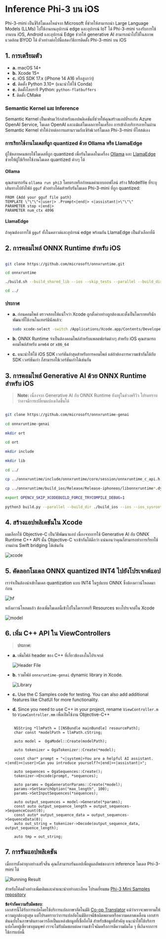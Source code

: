 <!--
CO_OP_TRANSLATOR_METADATA:
{
  "original_hash": "82af197df38d25346a98f1f0e84d1698",
  "translation_date": "2025-05-09T10:58:50+00:00",
  "source_file": "md/01.Introduction/03/iOS_Inference.md",
  "language_code": "th"
}
-->
# **Inference Phi-3 บน iOS**

Phi-3-mini เป็นซีรีส์โมเดลใหม่จาก Microsoft ที่ช่วยให้สามารถนำ Large Language Models (LLMs) ไปใช้งานบนอุปกรณ์ edge และอุปกรณ์ IoT ได้ Phi-3-mini รองรับการใช้งานบน iOS, Android และอุปกรณ์ Edge ช่วยให้ generative AI สามารถนำไปใช้ในสภาพแวดล้อม BYOD ได้ ตัวอย่างต่อไปนี้แสดงวิธีการติดตั้ง Phi-3-mini บน iOS

## **1. การเตรียมตัว**

- **a.** macOS 14+
- **b.** Xcode 15+
- **c.** iOS SDK 17.x (iPhone 14 A16 หรือสูงกว่า)
- **d.** ติดตั้ง Python 3.10+ (แนะนำให้ใช้ Conda)
- **e.** ติดตั้งไลบรารี Python: `python-flatbuffers`
- **f.** ติดตั้ง CMake

### Semantic Kernel และ Inference

Semantic Kernel เป็นเฟรมเวิร์กสำหรับแอปพลิเคชันที่ช่วยให้คุณสร้างแอปที่รองรับ Azure OpenAI Service, โมเดล OpenAI และแม้แต่โมเดลภายในเครื่อง การเข้าถึงบริการภายในผ่าน Semantic Kernel ทำให้ง่ายต่อการผสานรวมกับเซิร์ฟเวอร์โมเดล Phi-3-mini ที่โฮสต์เอง

### การเรียกใช้งานโมเดลที่ถูก quantized ด้วย Ollama หรือ LlamaEdge

ผู้ใช้หลายคนชอบใช้โมเดลที่ถูก quantized เพื่อรันโมเดลในเครื่อง [Ollama](https://ollama.com) และ [LlamaEdge](https://llamaedge.com) ช่วยให้ผู้ใช้เรียกใช้งานโมเดล quantized ต่างๆ ได้

#### **Ollama**

คุณสามารถรัน `ollama run phi3` โดยตรงหรือกำหนดค่าแบบออฟไลน์ สร้าง Modelfile ที่ระบุเส้นทางไปยังไฟล์ `gguf` ตัวอย่างโค้ดสำหรับรันโมเดล Phi-3-mini ที่ถูก quantized:

```gguf
FROM {Add your gguf file path}
TEMPLATE \"\"\"<|user|> .Prompt<|end|> <|assistant|>\"\"\"
PARAMETER stop <|end|>
PARAMETER num_ctx 4096
```

#### **LlamaEdge**

ถ้าคุณต้องการใช้ `gguf` ทั้งในคลาวด์และอุปกรณ์ edge พร้อมกัน LlamaEdge เป็นตัวเลือกที่ดี

## **2. การคอมไพล์ ONNX Runtime สำหรับ iOS**

```bash

git clone https://github.com/microsoft/onnxruntime.git

cd onnxruntime

./build.sh --build_shared_lib --ios --skip_tests --parallel --build_dir ./build_ios --ios --apple_sysroot iphoneos --osx_arch arm64 --apple_deploy_target 17.5 --cmake_generator Xcode --config Release

cd ../

```

### **ประกาศ**

- **a.** ก่อนคอมไพล์ ตรวจสอบให้แน่ใจว่า Xcode ถูกตั้งค่าอย่างถูกต้องและตั้งเป็นไดเรกทอรีนักพัฒนาที่ใช้งานในเทอร์มินัลแล้ว:

    ```bash
    sudo xcode-select -switch /Applications/Xcode.app/Contents/Developer
    ```

- **b.** ONNX Runtime จำเป็นต้องคอมไพล์สำหรับแพลตฟอร์มต่างๆ สำหรับ iOS คุณสามารถคอมไพล์สำหรับ `arm64` or `x86_64`

- **c.** แนะนำให้ใช้ iOS SDK เวอร์ชันล่าสุดสำหรับการคอมไพล์ แต่ถ้าต้องการความเข้ากันได้กับ SDK เวอร์ชันเก่า ก็สามารถใช้เวอร์ชันเก่าได้เช่นกัน

## **3. การคอมไพล์ Generative AI ด้วย ONNX Runtime สำหรับ iOS**

> **Note:** เนื่องจาก Generative AI กับ ONNX Runtime ยังอยู่ในช่วงพรีวิว โปรดทราบว่าอาจมีการเปลี่ยนแปลงเกิดขึ้นได้

```bash

git clone https://github.com/microsoft/onnxruntime-genai
 
cd onnxruntime-genai
 
mkdir ort
 
cd ort
 
mkdir include
 
mkdir lib
 
cd ../
 
cp ../onnxruntime/include/onnxruntime/core/session/onnxruntime_c_api.h ort/include
 
cp ../onnxruntime/build_ios/Release/Release-iphoneos/libonnxruntime*.dylib* ort/lib
 
export OPENCV_SKIP_XCODEBUILD_FORCE_TRYCOMPILE_DEBUG=1
 
python3 build.py --parallel --build_dir ./build_ios --ios --ios_sysroot iphoneos --ios_arch arm64 --ios_deployment_target 17.5 --cmake_generator Xcode --cmake_extra_defines CMAKE_XCODE_ATTRIBUTE_CODE_SIGNING_ALLOWED=NO

```

## **4. สร้างแอปพลิเคชันใน Xcode**

ผมเลือกใช้ Objective-C เป็นวิธีพัฒนาแอป เนื่องจากการใช้ Generative AI กับ ONNX Runtime C++ API นั้น Objective-C จะเข้ากันได้ดีกว่า แน่นอนว่าคุณก็สามารถทำการเรียกใช้งานผ่าน Swift bridging ได้เช่นกัน

![xcode](../../../../../translated_images/xcode.6c67033ca85b703e80cc51ecaa681fbcb6ac63cc0c256705ac97bc9ca039c235.th.png)

## **5. คัดลอกโมเดล ONNX quantized INT4 ไปยังโปรเจกต์แอป**

เราจำเป็นต้องนำเข้าโมเดล quantization แบบ INT4 ในรูปแบบ ONNX ซึ่งต้องดาวน์โหลดมาก่อน

![hf](../../../../../translated_images/hf.b99941885c6561bb3bcc0155d409e713db6d47b4252fb6991a08ffeefc0170ec.th.png)

หลังดาวน์โหลดแล้ว ต้องเพิ่มโมเดลนี้เข้าไปในไดเรกทอรี Resources ของโปรเจกต์ใน Xcode

![model](../../../../../translated_images/model.f0cb932ac2c7648211fbe5341ee1aa42b77cb7f956b6d9b084afb8fbf52927c7.th.png)

## **6. เพิ่ม C++ API ใน ViewControllers**

> **ประกาศ:**

- **a.** เพิ่มไฟล์ header ของ C++ ที่เกี่ยวข้องลงในโปรเจกต์

  ![Header File](../../../../../translated_images/head.2504a93b0be166afde6729fb193ebd14c5acb00a0bb6de1939b8a175b1f630fb.th.png)

- **b.** รวมไฟล์ `onnxruntime-genai` dynamic library in Xcode.

  ![Library](../../../../../translated_images/lib.86e12a925eb07e4e71a1466fa4f3ad27097e08505d25d34e98c33005d69b6f23.th.png)

- **c.** Use the C Samples code for testing. You can also add additional features like ChatUI for more functionality.

- **d.** Since you need to use C++ in your project, rename `ViewController.m` to `ViewController.mm` เพื่อเปิดใช้งาน Objective-C++

```objc

    NSString *llmPath = [[NSBundle mainBundle] resourcePath];
    char const *modelPath = llmPath.cString;

    auto model =  OgaModel::Create(modelPath);

    auto tokenizer = OgaTokenizer::Create(*model);

    const char* prompt = "<|system|>You are a helpful AI assistant.<|end|><|user|>Can you introduce yourself?<|end|><|assistant|>";

    auto sequences = OgaSequences::Create();
    tokenizer->Encode(prompt, *sequences);

    auto params = OgaGeneratorParams::Create(*model);
    params->SetSearchOption("max_length", 100);
    params->SetInputSequences(*sequences);

    auto output_sequences = model->Generate(*params);
    const auto output_sequence_length = output_sequences->SequenceCount(0);
    const auto* output_sequence_data = output_sequences->SequenceData(0);
    auto out_string = tokenizer->Decode(output_sequence_data, output_sequence_length);
    
    auto tmp = out_string;

```

## **7. การรันแอปพลิเคชัน**

เมื่อการตั้งค่าทุกอย่างเสร็จสิ้น คุณก็สามารถรันแอปเพื่อดูผลลัพธ์ของการ inference โมเดล Phi-3-mini ได้

![Running Result](../../../../../translated_images/result.7ebd1fe614f809d776c46475275ec72e4ab898c4ec53ae62b29315c064ca6839.th.jpg)

สำหรับโค้ดตัวอย่างเพิ่มเติมและคำแนะนำอย่างละเอียด โปรดเยี่ยมชม [Phi-3 Mini Samples repository](https://github.com/Azure-Samples/Phi-3MiniSamples/tree/main/ios)

**ข้อจำกัดความรับผิดชอบ**:  
เอกสารนี้ได้รับการแปลโดยใช้บริการแปลภาษาอัตโนมัติ [Co-op Translator](https://github.com/Azure/co-op-translator) แม้ว่าเราจะพยายามให้ความถูกต้องสูงสุด แต่โปรดทราบว่าการแปลอัตโนมัติอาจมีข้อผิดพลาดหรือความคลาดเคลื่อน เอกสารต้นฉบับในภาษาต้นทางควรถือเป็นแหล่งข้อมูลที่เชื่อถือได้ สำหรับข้อมูลที่สำคัญ แนะนำให้ใช้บริการแปลโดยผู้เชี่ยวชาญมนุษย์ เราจะไม่รับผิดชอบต่อความเข้าใจผิดหรือการตีความผิดใด ๆ ที่เกิดจากการใช้การแปลนี้